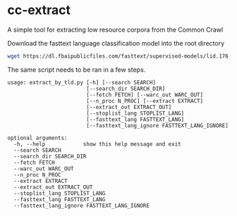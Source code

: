 # cc-extract

A simple tool for extracting low resource corpora from the Common Crawl

Download the fasttext language classification model into the root directory

```bash
wget https://dl.fbaipublicfiles.com/fasttext/supervised-models/lid.176.bin
```

The same script needs to be ran in a few steps.

```
usage: extract_by_tld.py [-h] [--search SEARCH]
                         [--search_dir SEARCH_DIR]
                         [--fetch FETCH] [--warc_out WARC_OUT]
                         [--n_proc N_PROC] [--extract EXTRACT]
                         [--extract_out EXTRACT_OUT]
                         [--stoplist_lang STOPLIST_LANG]
                         [--fasttext_lang FASTTEXT_LANG]
                         [--fasttext_lang_ignore FASTTEXT_LANG_IGNORE]

optional arguments:
  -h, --help            show this help message and exit
  --search SEARCH
  --search_dir SEARCH_DIR
  --fetch FETCH
  --warc_out WARC_OUT
  --n_proc N_PROC
  --extract EXTRACT
  --extract_out EXTRACT_OUT
  --stoplist_lang STOPLIST_LANG
  --fasttext_lang FASTTEXT_LANG
  --fasttext_lang_ignore FASTTEXT_LANG_IGNORE
```
